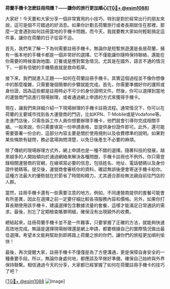 **荷蘭手機卡怎麽註冊飛機？——讓你的旅行更加順心[[TG💪+ @esim1088](https://t.me/s/esim1088)]**

大家好！今天要和大家分享一個非常實用的小技巧，特別是對於經常出行的朋友來說，這可是個不可錯過的好消息。如果你計劃去荷蘭旅行或者長期居住在那裡，那麼一定會遇到如何註冊當地的手機卡問題。而今天，我就要教大家如何輕鬆搞定這件事，讓你在荷蘭的日子從容不迫。

首先，我們來了解一下為何需要註冊手機卡。無論你是短暫旅遊還是長居荷蘭，擁有一張本地的手機卡都是一個非常好的選擇。它不僅能讓你隨時保持聯絡，還能在你需要的時候查詢地圖、訂餐或是應對緊急情況。尤其是在國外，語言不通的情況下，一部有信號的手機簡直就是救命稻草。

接下來，我們就進入正題——如何在荷蘭註冊手機卡。其實這個過程並不像你想像中的那麼複雜，只需要幾個簡單的步驟就能完成。首先，你需要準備好你的護照或身份證，因為這些都是註冊時必不可少的身份證明文件。然後，你可以選擇到當地的運營商門店進行現場辦理，或者通過網上申請的方式來獲得手機卡。

現在，讓我們來詳細介紹一下現場辦理的手機卡註冊流程。通常情況下，你可以在荷蘭的主要城市找到各大運營商的門店，比如KPN、T-Mobile或是Vodafone等。走進門店後，只需告訴工作人員你想要辦理手機卡，他們就會引導你完成相關手續。一般來說，你只需要填寫一份申請表格，並提供身份證件即可。此外，還可能需要簽署一份合約，這部分內容主要是關於使用規則以及收費標準的說明。如果對某些條款有疑問，務必當場詢問清楚，以免日後產生不必要的麻煩。

除了傳統的現場辦理方式外，網上申請也是一種不錯的選擇。隨著科技的發展，越來越多的人開始傾向於通過網絡來解決各種問題，手機卡註冊也不例外。你只需登錄相關運營商的官網，在線填寫必要的信息，包括姓名、地址、電話號碼以及身份證件號碼等。提交後，運營商會審核你的資料，確認無誤後便會寄送手機卡給你。這種方法最大的優勢就在於節省了時間和精力，尤其適合那些無法親自前往門店的人群。

當然，註冊手機卡還有一些需要注意的地方。例如，不同運營商提供的套餐可能會有所差異，因此在選擇之前一定要仔細比較各項服務內容和價格。另外，如果你打算長期使用該手機卡，建議選擇包含數據流量的套餐，這樣才能滿足日常通訊的需求。最後，別忘了定期檢查賬單明細，確保沒有出現額外的收費。

總結起來，註冊荷蘭手機卡並不是一件難事，只要掌握了正確的方法，就能夠快速高效地完成。無論是選擇現場辦理還是網上申請，都要根據自己的實際情況做出最佳選擇。希望本文能夠幫助到即將踏上荷蘭之旅的你們，讓你們的旅程更加順利愉快！

最後，再次提醒大家，註冊手機卡不僅僅是為了方便溝通，更是保障自身安全的一種重要手段。所以，無論你身處何地，都應該及早做好準備，確保自己始終與外界保持聯繫。相信通過今天的分享，大家都已經掌握了如何在荷蘭註冊手機卡的技巧了吧？

[[TG💪+ @esim1088](https://t.me/s/esim1088) ![Image](https://i.postimg.cc/4NQfJmqS/Snipaste-2025-05-13-00-14-12.png)]